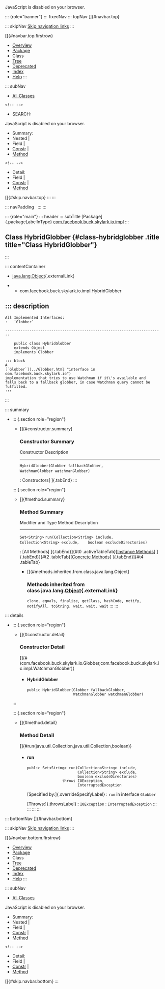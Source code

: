 <div>

JavaScript is disabled on your browser.

</div>

::: {role="banner"}
::: fixedNav
::: topNav
[]{#navbar.top}

::: skipNav
[Skip navigation links](#skip.navbar.top "Skip navigation links")
:::

[]{#navbar.top.firstrow}

-   [Overview](../../../../../../index.html)
-   [Package](package-summary.html)
-   Class
-   [Tree](package-tree.html)
-   [Deprecated](../../../../../../deprecated-list.html)
-   [Index](../../../../../../index-all.html)
-   [Help](../../../../../../help-doc.html)
:::

::: subNav
-   [All Classes](../../../../../../allclasses.html)

```{=html}
<!-- -->
```
-   SEARCH:

<div>

<div>

JavaScript is disabled on your browser.

</div>

</div>

<div>

-   Summary: 
-   Nested \| 
-   Field \| 
-   [Constr](#constructor.summary) \| 
-   [Method](#method.summary)

```{=html}
<!-- -->
```
-   Detail: 
-   Field \| 
-   [Constr](#constructor.detail) \| 
-   [Method](#method.detail)

</div>

[]{#skip.navbar.top}
:::
:::

::: navPadding
 
:::
:::

::: {role="main"}
::: header
::: subTitle
[Package]{.packageLabelInType} [com.facebook.buck.skylark.io.impl](package-summary.html)
:::

## Class HybridGlobber {#class-hybridglobber .title title="Class HybridGlobber"}
:::

::: contentContainer
-   [java.lang.Object](http://docs.oracle.com/javase/7/docs/api/java/lang/Object.html?is-external=true "class or interface in java.lang"){.externalLink}

-   -   com.facebook.buck.skylark.io.impl.HybridGlobber

::: description
-   

    All Implemented Interfaces:
    :   `Globber`

    ------------------------------------------------------------------------

        public class HybridGlobber
        extends Object
        implements Globber

    ::: block
    A
    [`Globber`](../Globber.html "interface in com.facebook.buck.skylark.io")
    implementation that tries to use Watchman if it\'s available and
    falls back to a fallback globber, in case Watchman query cannot be
    fulfilled.
    :::
:::

::: summary
-   ::: {.section role="region"}
    -   []{#constructor.summary}

        ### Constructor Summary

          Constructor                                                                              Description
          ---------------------------------------------------------------------------------------- -------------
          `HybridGlobber​(Globber fallbackGlobber,              WatchmanGlobber watchmanGlobber)`    

          : Constructors[ ]{.tabEnd}
    :::

    ::: {.section role="region"}
    -   []{#method.summary}

        ### Method Summary

          Modifier and Type   Method                                                                                            Description
          ------------------- ------------------------------------------------------------------------------------------------- -------------
          `Set<String>`       `run​(Collection<String> include,    Collection<String> exclude,    boolean excludeDirectories)`    

          : [All Methods[ ]{.tabEnd}]{#t0 .activeTableTab}[[Instance
          Methods](javascript:show(2);)[ ]{.tabEnd}]{#t2
          .tableTab}[[Concrete
          Methods](javascript:show(8);)[ ]{.tabEnd}]{#t4 .tableTab}

        -   []{#methods.inherited.from.class.java.lang.Object}

            ### Methods inherited from class java.lang.[Object](http://docs.oracle.com/javase/7/docs/api/java/lang/Object.html?is-external=true "class or interface in java.lang"){.externalLink}

            `clone, equals, finalize, getClass, hashCode, notify, notifyAll, toString, wait, wait, wait`
    :::
:::

::: details
-   ::: {.section role="region"}
    -   []{#constructor.detail}

        ### Constructor Detail

        []{#<init>(com.facebook.buck.skylark.io.Globber,com.facebook.buck.skylark.io.impl.WatchmanGlobber)}

        -   #### HybridGlobber

                public HybridGlobber​(Globber fallbackGlobber,
                                     WatchmanGlobber watchmanGlobber)
    :::

    ::: {.section role="region"}
    -   []{#method.detail}

        ### Method Detail

        []{#run(java.util.Collection,java.util.Collection,boolean)}

        -   #### run

            ``` methodSignature
            public Set<String> run​(Collection<String> include,
                                   Collection<String> exclude,
                                   boolean excludeDirectories)
                            throws IOException,
                                   InterruptedException
            ```

            [Specified by:]{.overrideSpecifyLabel}
            :   `run` in interface `Globber`

            [Throws:]{.throwsLabel}
            :   `IOException`
            :   `InterruptedException`
    :::
:::
:::
:::

::: bottomNav
[]{#navbar.bottom}

::: skipNav
[Skip navigation links](#skip.navbar.bottom "Skip navigation links")
:::

[]{#navbar.bottom.firstrow}

-   [Overview](../../../../../../index.html)
-   [Package](package-summary.html)
-   Class
-   [Tree](package-tree.html)
-   [Deprecated](../../../../../../deprecated-list.html)
-   [Index](../../../../../../index-all.html)
-   [Help](../../../../../../help-doc.html)
:::

::: subNav
-   [All Classes](../../../../../../allclasses.html)

<div>

<div>

JavaScript is disabled on your browser.

</div>

</div>

<div>

-   Summary: 
-   Nested \| 
-   Field \| 
-   [Constr](#constructor.summary) \| 
-   [Method](#method.summary)

```{=html}
<!-- -->
```
-   Detail: 
-   Field \| 
-   [Constr](#constructor.detail) \| 
-   [Method](#method.detail)

</div>

[]{#skip.navbar.bottom}
:::
